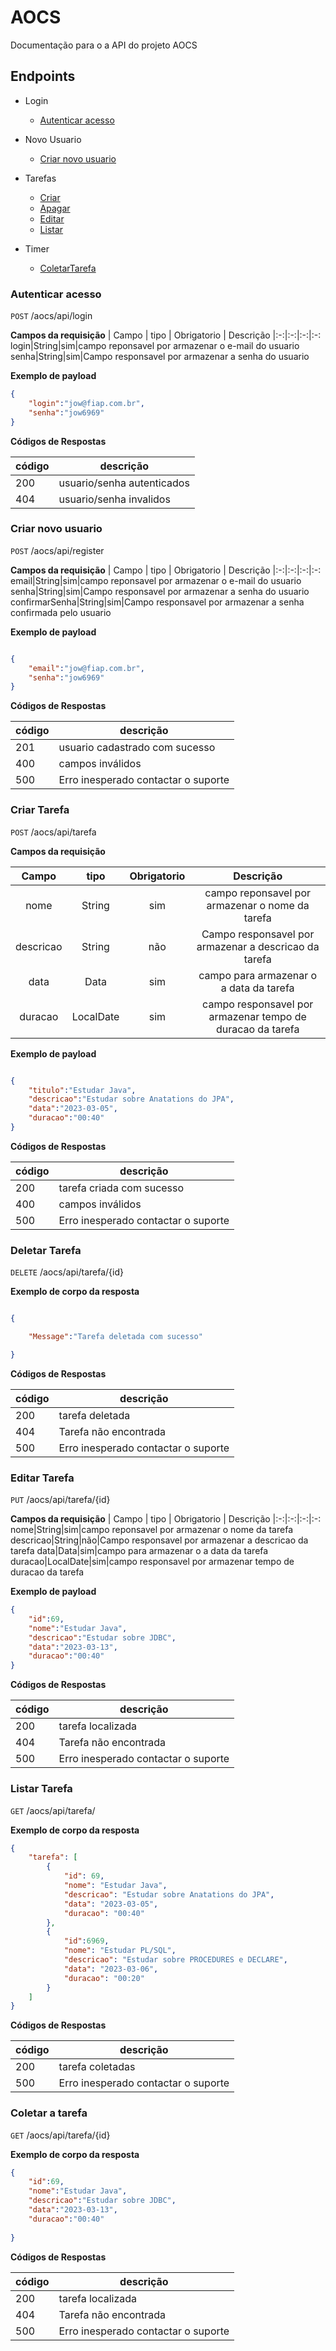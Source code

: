 # AOCS

Documentação para o a API do projeto AOCS

## Endpoints

- Login
    - [Autenticar acesso](#autenticar-acesso)

- Novo Usuario
    - [Criar novo usuario](#criar-novo-usuario)

- Tarefas
    - [Criar](#criar-tarefa)
    - [Apagar](#deletar-tarefa)
    - [Editar](#editar-tarefa)
    - [Listar](#listar-tarefa)

- Timer
    - [ColetarTarefa](#coletar-a-tarefa)

### Autenticar acesso

`POST` /aocs/api/login

**Campos da requisição**
|   Campo  |    tipo    |   Obrigatorio | Descrição
|:-:|:-:|:-:|:-:
login|String|sim|campo reponsavel por armazenar o e-mail do usuario
senha|String|sim|Campo responsavel por armazenar a senha do usuario

**Exemplo de payload**

```JSON
{
    "login":"jow@fiap.com.br",
    "senha":"jow6969"
}

```
**Códigos de Respostas**

| código | descrição
|-|-
| 200 | usuario/senha autenticados
| 404 | usuario/senha invalidos

### Criar novo usuario

`POST` /aocs/api/register

**Campos da requisição**
|   Campo  |    tipo    |   Obrigatorio | Descrição
|:-:|:-:|:-:|:-:
email|String|sim|campo reponsavel por armazenar o e-mail do usuario
senha|String|sim|Campo responsavel por armazenar a senha do usuario
confirmarSenha|String|sim|Campo responsavel por armazenar a senha confirmada pelo usuario

**Exemplo de payload**

```JSON

{
    "email":"jow@fiap.com.br",
    "senha":"jow6969"
}

```
**Códigos de Respostas**

| código | descrição
|-|-
| 201 | usuario cadastrado com sucesso
| 400 | campos inválidos
| 500 | Erro inesperado contactar o suporte


### Criar Tarefa

`POST` /aocs/api/tarefa

**Campos da requisição**

|   Campo  |    tipo    |   Obrigatorio | Descrição
|:-:|:-:|:-:|:-:
nome|String|sim|campo reponsavel por armazenar o nome da tarefa
descricao|String|não|Campo responsavel por armazenar a descricao da tarefa
data|Data|sim|campo para armazenar o a data da tarefa  
duracao|LocalDate|sim|campo responsavel por armazenar tempo de duracao da tarefa

**Exemplo de payload**

```JSON

{
    "titulo":"Estudar Java",
    "descricao":"Estudar sobre Anatations do JPA",
    "data":"2023-03-05",
    "duracao":"00:40"
}

```
**Códigos de Respostas**

| código | descrição
|-|-
| 200 | tarefa criada  com sucesso
| 400 | campos inválidos
| 500 | Erro inesperado contactar o suporte

### Deletar Tarefa

`DELETE` /aocs/api/tarefa/{id}


**Exemplo de corpo da resposta**

```JSON

{

    "Message":"Tarefa deletada com sucesso"

}


```
**Códigos de Respostas**

| código | descrição
|-|-
| 200 | tarefa deletada
| 404 | Tarefa não encontrada
| 500 | Erro inesperado contactar o suporte


### Editar Tarefa

`PUT` /aocs/api/tarefa/{id}


**Campos da requisição**
|   Campo  |    tipo    |   Obrigatorio | Descrição
|:-:|:-:|:-:|:-:
nome|String|sim|campo reponsavel por armazenar o nome da tarefa
descricao|String|não|Campo responsavel por armazenar a descricao da tarefa
data|Data|sim|campo para armazenar o a data da tarefa  
duracao|LocalDate|sim|campo responsavel por armazenar tempo de duracao da tarefa

**Exemplo de payload**

```JSON
{
    "id":69,
    "nome":"Estudar Java",
    "descricao":"Estudar sobre JDBC",
    "data":"2023-03-13",
    "duracao":"00:40" 
}
```
**Códigos de Respostas**

| código | descrição
|-|-
| 200 | tarefa localizada
| 404 | Tarefa não encontrada
| 500 | Erro inesperado contactar o suporte


### Listar Tarefa

`GET` /aocs/api/tarefa/

**Exemplo de corpo da resposta**

```JSON
{
    "tarefa": [
        {
            "id": 69,
            "nome": "Estudar Java",
            "descricao": "Estudar sobre Anatations do JPA",
            "data": "2023-03-05",
            "duracao": "00:40"
        },
        {
            "id":6969,
            "nome": "Estudar PL/SQL",
            "descricao": "Estudar sobre PROCEDURES e DECLARE",
            "data": "2023-03-06",
            "duracao": "00:20"
        }
    ]
}
```
**Códigos de Respostas**

| código | descrição
|-|-
| 200 | tarefa coletadas
| 500 | Erro inesperado contactar o suporte

### Coletar a tarefa

`GET` /aocs/api/tarefa/{id}

**Exemplo de corpo da resposta**

```JSON
{
    "id":69,
    "nome":"Estudar Java",
    "descricao":"Estudar sobre JDBC",
    "data":"2023-03-13",
    "duracao":"00:40"
    
}
```

**Códigos de Respostas**

| código | descrição
|-|-
| 200 | tarefa localizada
| 404 | Tarefa não encontrada
| 500 | Erro inesperado contactar o suporte
